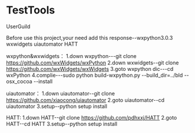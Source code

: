 # TestTools

UserGuild

Before use this project,your need add this response--wxpython3.0.3 wxwidgets uiautomator  HATT


wxpython&wxwidgets：
1.down wxpython---git clone https://github.com/wxWidgets/wxPython
2.down wxwidgets--git clone https://github.com/wxWidgets/wxWidgets
3.goto wxpython dic---cd wxPython
4.complie---sudo python build-wxpython.py --build_dir=../bld --osx_cocoa --install 


uiautomator：
1.down uiautomator--git clone https://github.com/xiaocong/uiautomator
2.goto uiautomator--cd uiautomator
3.setup--python setup install

HATT:
1.down HATT--git clone https://github.com/pdhxxj/HATT
2.goto HATT--cd HATT
3.setup--python setup install


